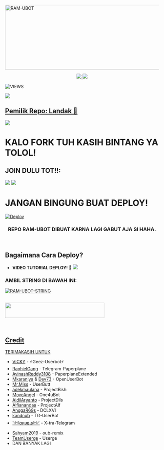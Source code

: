 <a href="https://www.instagram.com/ramadh20?r=nametag"><img src="https://images.cooltext.com/5534445.png" width="516" height="211" alt="  RAM-UBOT" /></a>

<p align="center">
  <a href="https://github.com/ramadhani892/RAM-UBOT/fork">
    <img src="https://img.shields.io/github/forks/ramadhani892/RAM-UBOT?label=Fork&style=social">
    
  </a>
  <a href="https://github.com/ramadhani892/RAM-UBOT">
    <img src="https://img.shields.io/github/stars/ramadhani892/RAM-UBOT?style=social">
  </a>
</p>  

![VIEWS](https://komarev.com/ghpvc/?username=ramadhani892)

<a href="https://t.me/ramubotspam"><img src="https://img.shields.io/badge/KODE%20PENILAIAN-A+-blue.svg?style=for-the-badge&logo=Factor.">

## Pemilik Repo: Landak 🦔
[<img src="https://media0.giphy.com/media/ya4eevXU490Iw/giphy.gif">](https://t.me/maafgausahsokap)
##
##
# KALO FORK TUH KASIH BINTANG YA TOLOL!


## JOIN DULU TOT!!:

<a href="https://t.me/ramubotinfo"><img src="https://img.shields.io/badge/Channel-%20RAM UBOT-black.svg?style=for-the-badge&logo=Telegram"></a>
<a href="https://t.me/teman_random"><img src="https://img.shields.io/badge/Join-TEMAN%20RANDOM-purple.svg?style=for-the-badge&logo=Telegram"></a>
##

# JANGAN BINGUNG BUAT DEPLOY!
[![Deploy](https://telegra.ph/file/be5a4a2cb6aac37ca7945.jpg)](https://t.me/ootspambot)


<h3 align="center">REPO RAM-UBOT DIBUAT KARNA LAGI GABUT AJA SI HAHA.</h3>
<p align="center">&nbsp;</p>




## Bagaimana Cara Deploy?


* **VIDEO TUTORIAL DEPLOY!** 🔧
[<img src=https://telegra.ph/file/37c7a54f72b2be24d6793.jpg>](https://t.me/UserbotChannel/36)

### AMBIL STRING DI BAWAH INI:

 [![RAM-UBOT-STRING](https://replit.com/badge/github/@ramadhani892/RAM-UBOT)](https://replit.com/@ramadhani892/RAM-UBOT-STRING)



##
##
##

<a href="https://heroku.com/deploy?template=https://github.com/ramadhan73/RAM-UBOT.git"><img src="https://img.shields.io/badge/DEPLOY%20RAM%20UBOT-red?style=flat&logo=Heroku" width="325" height="50.100" />

<br>
</p>

## Credit
TERIMAKASIH UNTUK

*   [VICKY](https://github.com/vckyou) - ⚡Geez-Userbot⚡
*   [RaphielGang](https://github.com/RaphielGang) - Telegram-Paperplane
*   [AvinashReddy3108](https://github.com/AvinashReddy3108) - PaperplaneExtended
*   [Mkaraniya](https://github.com/mkaraniya) & [Dev73](https://github.com/Devp73) - OpenUserBot
*   [Mr.Miss](https://github.com/keselekpermen69) - UserButt
*   [adekmaulana](https://github.com/adekmaulana) - ProjectBish
*   [MoveAngel](https://github.com/MoveAngel) - One4uBot
*   [AidilAryanto](https://github.com/aidilaryanto) - ProjectDils 
*   [Alfianandaa](https://github.com/alfianandaa/ProjectAlf) - ProjectAlf
*   [AnggaR69s](https://github.com/GengKapak/DCLXVI) - DCLXVI
*   [kandnub](https://github.com/kandnub) - TG-UserBot
*   [༺αиυвιѕ༻](https://github.com/Dark-Princ3) - X-tra-Telegram
*   [Sahyam2019](https://github.com/sahyam2019/oub-remix) - oub-remix
*   [TeamUserge](https://github.com/UsergeTeam/Userge) - Userge
*   DAN BANYAK LAGI 
